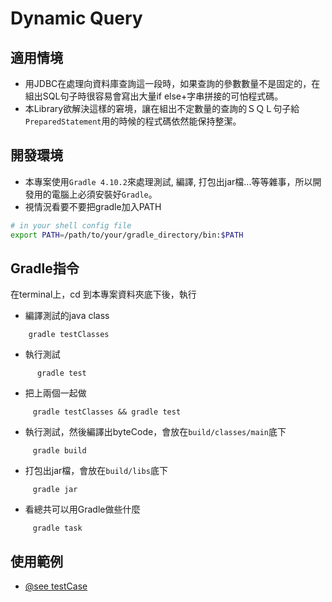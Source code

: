 # Dynamic Query
## 適用情境
  - 用JDBC在處理向資料庫查詢這一段時，如果查詢的參數數量不是固定的，在組出SQL句子時很容易會寫出大量if else+字串拼接的可怕程式碼。
  - 本Library欲解決這樣的窘境，讓在組出不定數量的查詢的ＳＱＬ句子給`PreparedStatement`用的時候的程式碼依然能保持整潔。
  
  
## 開發環境
  - 本專案使用`Gradle 4.10.2`來處理測試, 編譯, 打包出jar檔...等等雜事，所以開發用的電腦上必須安裝好`Gradle`。
  - 視情況看要不要把gradle加入PATH
  ``` sh
  # in your shell config file
  export PATH=/path/to/your/gradle_directory/bin:$PATH
  ```


  
  
## Gradle指令
  在terminal上，cd 到本專案資料夾底下後，執行
   - 編譯測試的java class  
``` shell
    gradle testClasses
```  
    
   - 執行測試   
``` shell
      gradle test
```  
   - 把上兩個一起做
``` shell
     gradle testClasses && gradle test
```  
   - 執行測試，然後編譯出byteCode，會放在`build/classes/main`底下
``` shell
     gradle build  
```  
   - 打包出jar檔，會放在`build/libs`底下
``` shell
     gradle jar
```  
   - 看總共可以用Gradle做些什麼 
``` shell
     gradle task
```
  
  
 ## 使用範例
- [@see testCase](https://github.com/akari0624/DynamicQuery/blob/master/src/test/java/com/util/dynamic_query/DynamicQueryTest.java)




